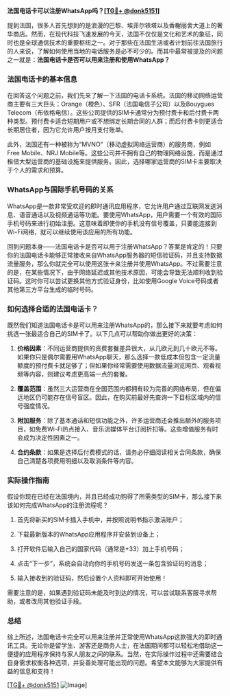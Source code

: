 **法国电话卡可以注册WhatsApp吗？[[TG💪+ @donk5151](https://t.me/s/donk5151)]**

提到法国，很多人首先想到的是浪漫的巴黎、埃菲尔铁塔以及香榭丽舍大道上的奢华商店。然而，在现代科技飞速发展的今天，法国不仅仅是文化和艺术的象征，同时也是全球通信技术的重要枢纽之一。对于那些在法国生活或者计划前往法国旅行的人来说，了解如何使用当地的电话服务是必不可少的。而其中最常被提及的问题之一就是：**法国电话卡是否可以用来注册和使用WhatsApp？**

### 法国电话卡的基本信息

在回答这个问题之前，我们先来了解一下法国的电话卡系统。法国的移动网络运营商主要有三大巨头：Orange（橙色）、SFR（法国电信子公司）以及Bouygues Telecom（布依格电信）。这些公司提供的SIM卡通常分为预付费卡和后付费卡两种类型。预付费卡适合短期用户或不想绑定长期合同的人群；而后付费卡则更适合长期居住者，因为它允许用户按月支付账单。

此外，法国还有一种被称为“MVNO”（移动虚拟网络运营商）的服务商，例如Free Mobile、NRJ Mobile等。这些公司并不拥有自己的物理网络设施，而是通过租借大型运营商的基础设施来提供服务。因此，选择哪家运营商的SIM卡主要取决于个人的需求和预算。

### WhatsApp与国际手机号码的关系

WhatsApp是一款非常受欢迎的即时通讯应用程序，它允许用户通过互联网发送消息、语音通话以及视频通话等功能。要使用WhatsApp，用户需要一个有效的国际手机号码来进行初始注册。这意味着即使你的手机没有信号覆盖，只要能连接到Wi-Fi网络，就可以继续使用该应用的所有功能。

回到问题本身——法国电话卡是否可以用于注册WhatsApp？答案是肯定的！只要你的法国电话卡能够正常接收来自WhatsApp服务器的短信验证码，并且支持数据流量服务，那么你就完全可以使用这张卡来注册并使用WhatsApp。不过需要注意的是，在某些情况下，由于网络延迟或其他技术原因，可能会导致无法顺利收到验证码。这时你可以尝试更换其他方式验证身份，比如使用Google Voice号码或者其他第三方平台生成的临时号码。

### 如何选择合适的法国电话卡？

既然我们知道法国电话卡是可以用来注册WhatsApp的，那么接下来就要考虑如何挑选一张最适合自己的SIM卡了。以下几点可以帮助你做出更好的决策：

1. **价格因素**：不同运营商提供的资费套餐差异很大，从几欧元到几十欧元不等。如果你只是偶尔需要用WhatsApp聊天，那么选择一款低成本但包含一定流量额度的预付费卡就足够了；但如果你经常需要使用数据流量浏览网页、观看视频等内容，则建议考虑更高端一点的套餐。
   
2. **覆盖范围**：虽然三大运营商在全国范围内都拥有较为完善的网络布局，但在偏远地区仍可能存在信号盲区。因此，在购买前最好先查询一下目标区域内的信号强度情况。
   
3. **附加服务**：除了基本通话和短信功能之外，许多运营商还会推出额外的服务项目，如免费Wi-Fi热点接入、音乐流媒体平台订阅折扣等。这些增值服务有时会成为决定性因素之一。
   
4. **合约条款**：如果是选择后付费模式的话，请务必仔细阅读相关合同条款，确保自己清楚各项费用明细以及取消条件等内容。

### 实际操作指南

假设你现在已经在法国境内，并且已经成功购得了所需类型的SIM卡，那么接下来该如何完成WhatsApp的注册流程呢？

1. 首先将新买的SIM卡插入手机中，并按照说明书指示激活账户；
   
2. 下载最新版本的WhatsApp应用程序并安装到设备上；
   
3. 打开软件后输入自己的国家代码（通常是+33）加上手机号码；
   
4. 点击“下一步”，系统会自动向你的手机号码发送一条包含验证码的消息；
   
5. 输入接收到的验证码，然后设置个人资料即可开始使用！

需要注意的是，如果遇到验证码未能及时到达的情况，可以尝试联系客服寻求帮助，或者改用其他验证手段。

### 总结

综上所述，法国电话卡完全可以用来注册并正常使用WhatsApp这款强大的即时通讯工具。无论你是留学生、游客还是商务人士，在法国期间都可以轻松地借助这一便捷的应用程序保持与家人朋友之间的联系。当然，在实际操作过程中还需要结合自身需求权衡各种选项，并妥善处理可能出现的问题。希望本文能够为大家提供有益的信息和支持！

[[TG💪+ @donk5151](https://t.me/s/donk5151) ![Image](https://i.postimg.cc/rwNCRYN7/Snipaste-2025-04-30-17-27-05.png)]
